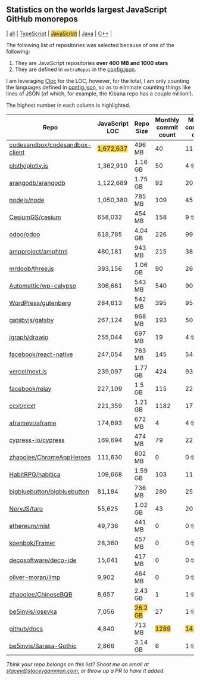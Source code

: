 
## Statistics on the worlds largest JavaScript GitHub monorepos

| [all](./index.html) | [TypeScript](./TypeScript.md) | <span style="background-color: #F4D03F">[JavaScript](./JavaScript.md)</span> | [Java](./Java.md) | [C++](./C++.md) | 

The following list of repositories was selected because of one of the following:
1. They are JavaScript repositories **over 400 MB and 1000 stars**
2. They are defined in `extraRepos` in the [config.json](https://github.com/stacey-gammon/repo-stats/blob/main/config.json).

I am leveraging [Cloc](https://github.com/AlDanial/cloc) for the LOC, however, for the total, I am only counting the languages defined in [config.json](https://github.com/stacey-gammon/repo-stats/blob/main/config.json), so as to eliminate counting things like lines of JSON (of which, for example, the Kibana repo has a couple million!).

The highest number in each column is highlighted.

| Repo | JavaScript LOC | Repo Size | Monthly commit count | Monthly committer count |
| -----|----------------------|-----------|------------------|----------------|
| [codesandbox/codesandbox-client](https://github.com/codesandbox/codesandbox-client) |  <span style="background-color: #F4D03F">1,672,637</span> | 496 MB | 40 | 11 🤓 | 
| [plotly/plotly.js](https://github.com/plotly/plotly.js) |  1,362,910 | 1.16 GB | 50 | 4 🤓 | 
| [arangodb/arangodb](https://github.com/arangodb/arangodb) |  1,122,689 | 1.75 GB | 92 | 20 🤓 | 
| [nodejs/node](https://github.com/nodejs/node) |  1,050,380 | 785 MB | 109 | 45 🤓 | 
| [CesiumGS/cesium](https://github.com/CesiumGS/cesium) |  658,032 | 454 MB | 158 | 9 🤓 | 
| [odoo/odoo](https://github.com/odoo/odoo) |  618,785 | 4.04 GB | 226 | 99 🤓 | 
| [ampproject/amphtml](https://github.com/ampproject/amphtml) |  480,181 | 943 MB | 215 | 38 🤓 | 
| [mrdoob/three.js](https://github.com/mrdoob/three.js) |  393,156 | 1.06 GB | 90 | 26 🤓 | 
| [Automattic/wp-calypso](https://github.com/Automattic/wp-calypso) |  306,661 | 543 MB | 540 | 90 🤓 | 
| [WordPress/gutenberg](https://github.com/WordPress/gutenberg) |  284,613 | 542 MB | 395 | 95 🤓 | 
| [gatsbyjs/gatsby](https://github.com/gatsbyjs/gatsby) |  267,124 | 968 MB | 193 | 50 🤓 | 
| [jgraph/drawio](https://github.com/jgraph/drawio) |  255,044 | 697 MB | 19 | 4 🤓 | 
| [facebook/react-native](https://github.com/facebook/react-native) |  247,054 | 763 MB | 145 | 54 🤓 | 
| [vercel/next.js](https://github.com/vercel/next.js) |  239,097 | 1.77 GB | 424 | 93 🤓 | 
| [facebook/relay](https://github.com/facebook/relay) |  227,109 | 1.5 GB | 115 | 22 🤓 | 
| [ccxt/ccxt](https://github.com/ccxt/ccxt) |  221,359 | 1.21 GB | 1182 | 17 🤓 | 
| [aframevr/aframe](https://github.com/aframevr/aframe) |  174,693 | 672 MB | 4 | 4 🤓 | 
| [cypress-io/cypress](https://github.com/cypress-io/cypress) |  169,694 | 474 MB | 79 | 22 🤓 | 
| [zhaoolee/ChromeAppHeroes](https://github.com/zhaoolee/ChromeAppHeroes) |  111,630 | 802 MB | 0 | 0 🤓 | 
| [HabitRPG/habitica](https://github.com/HabitRPG/habitica) |  109,668 | 1.59 GB | 103 | 11 🤓 | 
| [bigbluebutton/bigbluebutton](https://github.com/bigbluebutton/bigbluebutton) |  81,184 | 736 MB | 280 | 25 🤓 | 
| [NervJS/taro](https://github.com/NervJS/taro) |  55,625 | 1.02 GB | 43 | 20 🤓 | 
| [ethereum/mist](https://github.com/ethereum/mist) |  49,736 | 441 MB | 0 | 0 🤓 | 
| [koenbok/Framer](https://github.com/koenbok/Framer) |  28,360 | 457 MB | 0 | 0 🤓 | 
| [decosoftware/deco-ide](https://github.com/decosoftware/deco-ide) |  15,041 | 417 MB | 0 | 0 🤓 | 
| [oliver-moran/jimp](https://github.com/oliver-moran/jimp) |  9,902 | 464 MB | 0 | 0 🤓 | 
| [zhaoolee/ChineseBQB](https://github.com/zhaoolee/ChineseBQB) |  8,657 | 2.43 GB | 1 | 1 🤓 | 
| [be5invis/Iosevka](https://github.com/be5invis/Iosevka) |  7,056 | <span style="background-color: #F4D03F">26.2 GB</span> | 27 | 1 🤓 | 
| [github/docs](https://github.com/github/docs) |  4,840 | 713 MB | <span style="background-color: #F4D03F">1289</span> | <span style="background-color: #F4D03F">141</span> 🤓 | 
| [be5invis/Sarasa-Gothic](https://github.com/be5invis/Sarasa-Gothic) |  2,866 | 3.14 GB | 6 | 1 🤓 | 


_Think your repo belongs on this list? Shoot me an email at stacey@staceygammon.com, or throw up a PR to have it added._

